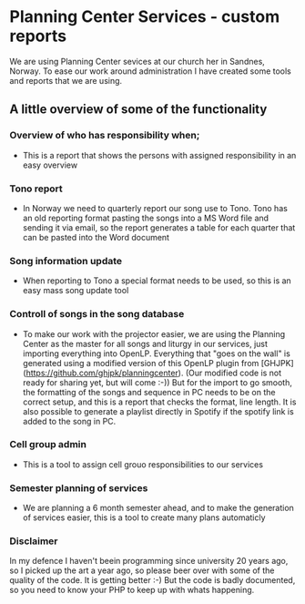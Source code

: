 # Planning Center Services - custom reports

We are using Planning Center sevices at our church her in Sandnes, Norway. To ease our work around administration I have created some tools and reports that we are using.

## A little overview of some of the functionality
### Overview of who has responsibility when;
- This is a report that shows the persons with assigned responsibility in an easy overview

### Tono report
- In Norway we need to quarterly report our song use to Tono. Tono has an old reporting format pasting the songs into a MS Word file and sending it via email, so the report generates a table for each quarter that can be pasted into the Word document

### Song information update
- When reporting to Tono a special format needs to be used, so this is an easy mass song update tool

### Controll of songs in the song database
- To make our work with the projector easier, we are using the Planning Center as the master for all songs and liturgy in our services, just importing everything into OpenLP. Everything that "goes on the wall" is generated using a modified version of this OpenLP plugin from [GHJPK] (https://github.com/ghjpk/planningcenter). (Our modified code is not ready for sharing yet, but will come :-)) But for the import to go smooth, the formatting of the songs and sequence in PC needs to be on the correct setup, and this is a report that checks the format, line length. It is also possible to generate a playlist directly in Spotify if the spotify link is added to the song in PC.

### Cell group admin
- This is a tool to assign cell grouo responsibilities to our services

### Semester planning of services
- We are planning a 6 month semester ahead, and to make the generation of services easier, this is a tool to create many plans automaticly

### Disclaimer
In my defence I haven't beein programming since university 20 years ago, so I picked up the art a year ago, so please beer over with some of the quality of the code. It is getting better :-) But the code is badly documented, so you need to know your PHP to keep up with whats happening.
